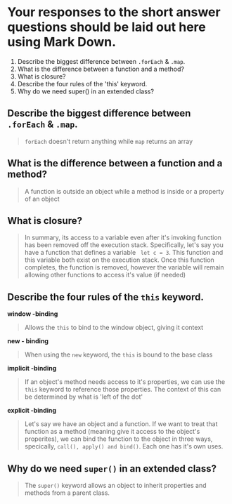 # Your responses to the short answer questions should be laid out here using Mark Down.
1. Describe the biggest difference between `.forEach` & `.map`.
2. What is the difference between a function and a method?
3. What is closure?
4. Describe the four rules of the 'this' keyword.
5. Why do we need super() in an extended class?

## Describe the biggest difference between `.forEach` & `.map`.

> `forEach` doesn't return anything while `map` returns an array

## What is the difference between a function and a method?

> A function is outside an object while a method is inside or a property of an object

## What is closure?

> In summary, its access to a variable even after it's invoking function has been removed off the execution stack.
Specifically, let's say you have a function that defines a variable ` let c = 3`. This function and this variable both
exist on the execution stack. Once this function completes, the function is removed, however the variable will remain allowing other functions to access it's value (if needed)

## Describe the four rules of the `this` keyword.

**window -binding**

> Allows the `this` to bind to the window object, giving it context

**new - binding**

> When using the `new` keyword, the `this` is bound to the base class

**implicit -binding**

> If an object's method needs access to it's properties, we can use the `this` keyword to reference those properties.
The context of this can be determined by what is 'left of the dot'

**explicit -binding**

> Let's say we have an object and a function. If we want to treat that function as a method (meaning give it access to the
object's properites), we can bind the function to the object in three ways, specically, `call(), apply() and bind()`. Each one has it's own uses.

## Why do we need `super()` in an extended class?

> The `super()` keyword allows an object to inherit properties and methods from a parent class.
